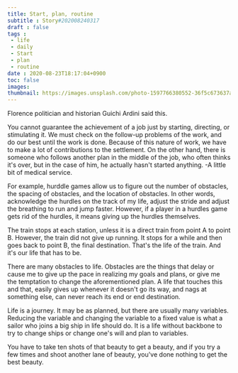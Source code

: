 ```yaml
---
title: Start, plan, routine
subtitle : Story#202008240317
draft : false
tags :
 - life
 - daily
 - Start
 - plan
 - routine
date : 2020-08-23T18:17:04+0900
toc: false
images: 
thumbnail: https://images.unsplash.com/photo-1597766380552-36f5c673637a?ixlib=rb-1.2.1&q=80&fm=jpg&crop=entropy&cs=tinysrgb&w=1080&fit=max&ixid=eyJhcHBfaWQiOjE1NTU0OX0
---
```


Florence politician and historian Guichi Ardini said this.  

You cannot guarantee the achievement of a job just by starting, directing, or stimulating it. We must check on the follow-up problems of the work, and do our best until the work is done. Because of this nature of work, we have to make a lot of contributions to the settlement. On the other hand, there is someone who follows another plan in the middle of the job, who often thinks it's over, but in the case of him, he actually hasn't started anything. -A little bit of medical service.  

For example, hurddle games allow us to figure out the number of obstacles, the spacing of obstacles, and the location of obstacles. In other words, acknowledge the hurdles on the track of my life, adjust the stride and adjust the breathing to run and jump faster. However, if a player in a hurdles game gets rid of the hurdles, it means giving up the hurdles themselves.  

The train stops at each station, unless it is a direct train from point A to point B. However, the train did not give up running. It stops for a while and then goes back to point B, the final destination. That's the life of the train. And it's our life that has to be.  

There are many obstacles to life. Obstacles are the things that delay or cause me to give up the pace in realizing my goals and plans, or give me the temptation to change the aforementioned plan. A life that touches this and that, easily gives up whenever it doesn't go its way, and nags at something else, can never reach its end or end destination.  

Life is a journey. It may be as planned, but there are usually many variables. Reducing the variable and changing the variable to a fixed value is what a sailor who joins a big ship in life should do. It is a life without backbone to try to change ships or change one's will and plan to variables.  

You have to take ten shots of that beauty to get a beauty, and if you try a few times and shoot another lane of beauty, you've done nothing to get the best beauty.  

